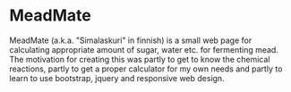 # MeadMate

MeadMate (a.k.a. "Simalaskuri" in finnish) is a small web page for calculating appropriate amount of sugar, water etc. for fermenting mead. The motivation for creating this was partly to get to know the chemical reactions, partly to get a proper calculator for my own needs and partly to learn to use bootstrap, jquery and responsive web design.
